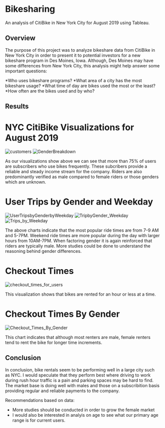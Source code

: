 # Bikesharing
An analysis of CitiBike in New York City for August 2019 using Tableau.

## Overview
The purpose of this project was to analyze bikeshare data from CitiBike in New York City in order to present it to potential investors for a new bikeshare program in Des Moines, Iowa. Although, Des Moines may have some differences from New York City, this analysis might help answer some important questions:

  *Who uses bikeshare programs?
  *What area of a city has the most bikeshare usage?
  *What time of day are bikes used the most or the least?
  *How often are the bikes used and by who?
  
  ## Results
  # NYC CitiBike Visualizations for August 2019
  ![customers](https://user-images.githubusercontent.com/110632671/204118929-3feff620-761d-452d-944a-ebc9f76a9407.png)
  ![GenderBreakdown](https://user-images.githubusercontent.com/110632671/204118937-1ca31ccc-d710-4518-9dbf-eea50eca8f33.png)

As our visualizations show above we can see that more than 75% of users are subscribers who use bikes frequently. These subcribers provide a reliable and steady income stream for the company. Riders are also predominantly verified as male compared to female riders or those genders which are unknown.

# User Trips by Gender and Weekday
![UserTripsbyGenderbyWeekday](https://user-images.githubusercontent.com/110632671/204119102-81138839-4b3b-4fc0-b7ce-9f02ae5948e4.png)
![TripbyGender_Weekday](https://user-images.githubusercontent.com/110632671/204119135-1a7df499-ae40-43c3-a290-0314981995b4.png)
![Trips_by_Weekday](https://user-images.githubusercontent.com/110632671/204119835-31930746-cd28-42a7-af14-8037019e4ada.png)

The above charts indicate that the most popular ride times are from 7-9 AM and 5-7PM. Weekend ride times are more popular during the day with larger hours from 10AM-7PM.
When factoring gender it is again reinforced that riders are typically male. More studies could be done to understand the reasoning behind gender differences.

# Checkout Times
![checkout_times_for_users](https://user-images.githubusercontent.com/110632671/204119496-50b2317f-cfb4-4f9d-9719-468fe91a5ff8.png)

This visualization shows that bikes are rented for an hour or less at a time. 

# Checkout Times By Gender
![Checkout_Times_By_Gender](https://user-images.githubusercontent.com/110632671/204119668-0b0ea698-b225-46a6-9e25-6cd9f346e4e1.png)

This chart indicates that although most renters are male, female renters tend to rent the bike for longer time increments. 

## Conclusion
In conclusion, bike rentals seem to be performing well in a large city such as NYC. I would speculate that they perform best where driving to work during rush hour traffic is a pain and parking spaces may be hard to find. The market  base is doing well with males and those on a subscribition basis providing regular and reliable payments to the company.

Recommendations based on data:
 * More studies should be conducted in order to grow the female market
 * I would also be interested in analyis on age to see what our primary age range is for current users. 



